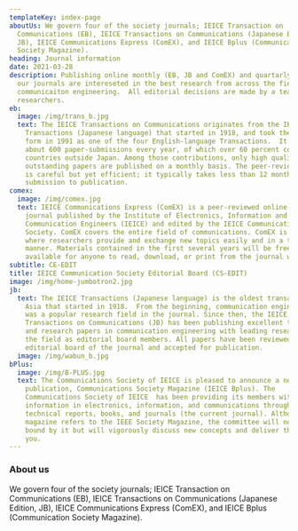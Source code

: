 ```yaml
---
templateKey: index-page
aboutUs: We govern four of the society journals; IEICE Transaction on
  Communications (EB), IEICE Transactions on Communications (Japanese Edition,
  JB), IEICE Communications Express (ComEX), and IEICE Bplus (Communication
  Society Magazine).
heading: Journal information
date: 2021-03-28
description: Publishing online monthly (EB, JB and ComEX) and quartarly (Bplus),
  our journals are intereseted in the best research from across the field of
  communicaiton engineering.  All editorial decisions are made by a team of top
  researchers.
eb:
  image: /img/trans_b.jpg
  text: The IEICE Transactions on Communications originates from the IEICE
    Transactions (Japanese language) that started in 1918, and took the current
    form in 1991 as one of the four English-language Transactions.  It receives
    about 600 paper-submissions every year, of which over 60 percent come from
    countries outside Japan. Among those contributions, only high quality and
    outstanding papers are published on a monthly basis. The peer-review process
    is careful but yet efficient; it typically takes less than 12 months from
    submission to publication.
comex:
  image: /img/comex.jpg
  text: IEICE Communications Express (ComEX) is a peer-reviewed online letter
    journal published by the Institute of Electronics, Information and
    Communication Engineers (IEICE) and edited by the IEICE Communications
    Society. ComEX covers the entire field of communications. ComEX is a medium
    where researchers provide and exchange new topics easily and in a timely
    manner. Materials contained in the first several years will be freely
    available for anyone to read, download, or print from the journal web site.
subtitle: CE-EDIT
title: IEICE Communication Society Editorial Board (CS-EDIT)
image: /img/home-jumbotron2.jpg
jb:
  text: The IEICE Transactions (Japanese language) is the oldest transaction in
    Asia that started in 1918.  From the beginning, communication engineering
    was a popular research field in the journal. Since then, the IEICE
    Transactions on Communications (JB) has been publishing excellent technical
    and research papers in communication engineering with leading researchers in
    the field as editorial board members. All papers have been reviewed by the
    editorial board of the journal and accepted for publication.
  image: /img/wabun_b.jpg
bPlus:
  image: /img/B-PLUS.jpg
  text: The Communications Society of IEICE is pleased to announce a new
    publication, Communications Society Magazine (IEICE Bplus). The
    Communications Society of IEICE  has been providing its members with
    information in electronics, information, and communications through papers,
    technical reports, books, and journals (the current journal). Although the
    magazine refers to the IEEE Society Magazine, the committee will not be
    bound by it but will vigorously discuss new concepts and deliver them to
    you.
---
```


### About us

We govern four of the society journals; IEICE Transaction on Communications (EB), IEICE Transactions on Communications (Japanese Edition, JB), IEICE Communications Express (ComEX), and IEICE Bplus (Communication Society Magazine).